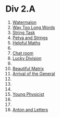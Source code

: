 # Div 2.A

1. [Watermalon](./watermalon_4_a.cpp)
2. [Way Too Long Words](./way_too_long_words71_a.cpp)
3. [String Task](./string_task_118_a.cpp)
4. [Petya and Strings](./petya_and_strings_112_a.cpp)
5. [Helpful Maths](./helpful_maths_339_a.cpp)
6.
7. [Chat room](./chat_room_58_a.cpp)
8. [Lucky Division](./lucky_division_122_a.cpp)
9.
10. [Beautiful Matrix](./beautiful_matrix_263_a.cpp)
11. [Arrival of the General](./arrival_of_the_general_144_a.cpp)
12.
13.
14.
15. [Young Physicist]()
16.
17.
18. [Anton and Letters](./anton_and_letters_443_a.cpp)
